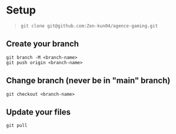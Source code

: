 # Setup
> `git clone git@github.com:Zen-kun04/agence-gaming.git`

## Create your branch
```
git branch -M <branch-name>
git push origin <branch-name>
```

## Change branch (never be in "main" branch)
```
git checkout <branch-name>
```

## Update your files
```
git pull
```
